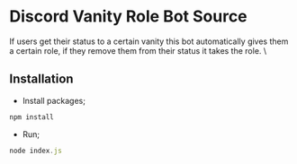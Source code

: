 # Discord Vanity Role Bot Source
If users get their status to a certain vanity this bot automatically gives them a certain role, if they remove them from their status it takes the role.
\
## Installation
- Install packages;
```js
npm install
```
- Run;
```js
node index.js
```
